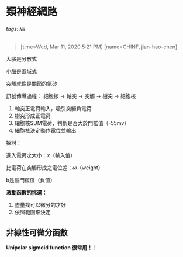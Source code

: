 # 類神經網路
###### tags: `NN`
> [time=Wed, Mar 11, 2020 5:21 PM] [name=CHINF, jian-hao-chen]

大腦是分散式

小腦是區域式

突觸就像是關節的氣矽

訊號傳導過程： 細胞核 → 軸突 → 突觸 → 樹突 → 細胞核

1. 軸突正電荷輸入，吸引突觸負電荷
2. 樹突形成正電荷
3. 細胞核SUM電荷，判斷是否大於門檻值（-55mv）
4. 細胞核決定動作電位並輸出

探討：

進入電荷之大小：$x$（輸入值）

比電荷在突觸形成之電位差：$\omega$（weight）

b是個門檻值（負值）

**激勵函數的挑選：**
1. 盡量找可以微分的才好
2. 依照範圍來決定

## 非線性可微分函數
**Unipolar sigmoid function 很常用！！**